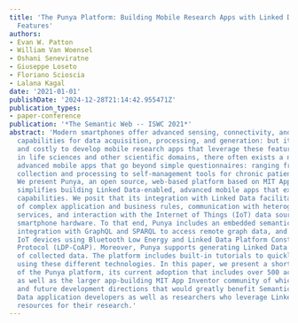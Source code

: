 ```yaml
---
title: 'The Punya Platform: Building Mobile Research Apps with Linked Data and Semantic
  Features'
authors:
- Evan W. Patton
- William Van Woensel
- Oshani Seneviratne
- Giuseppe Loseto
- Floriano Scioscia
- Lalana Kagal
date: '2021-01-01'
publishDate: '2024-12-28T21:14:42.955471Z'
publication_types:
- paper-conference
publication: '*The Semantic Web -- ISWC 2021*'
abstract: 'Modern smartphones offer advanced sensing, connectivity, and processing
  capabilities for data acquisition, processing, and generation: but it can be difficult
  and costly to develop mobile research apps that leverage these features. Nevertheless,
  in life sciences and other scientific domains, there often exists a need to develop
  advanced mobile apps that go beyond simple questionnaires: ranging from sensor data
  collection and processing to self-management tools for chronic patients in healthcare.
  We present Punya, an open source, web-based platform based on MIT App Inventor that
  simplifies building Linked Data-enabled, advanced mobile apps that exploit smartphone
  capabilities. We posit that its integration with Linked Data facilitates the development
  of complex application and business rules, communication with heterogeneous online
  services, and interaction with the Internet of Things (IoT) data sources using the
  smartphone hardware. To that end, Punya includes an embedded semantic rule engine,
  integration with GraphQL and SPARQL to access remote graph data, and support for
  IoT devices using Bluetooth Low Energy and Linked Data Platform Constrained Application
  Protocol (LDP-CoAP). Moreover, Punya supports generating Linked Data descriptions
  of collected data. The platform includes built-in tutorials to quickly build apps
  using these different technologies. In this paper, we present a short discussion
  of the Punya platform, its current adoption that includes over 500 active users
  as well as the larger app-building MIT App Inventor community of which it is a part,
  and future development directions that would greatly benefit Semantic Web and Linked
  Data application developers as well as researchers who leverage Linked Open Data
  resources for their research.'
---
```

